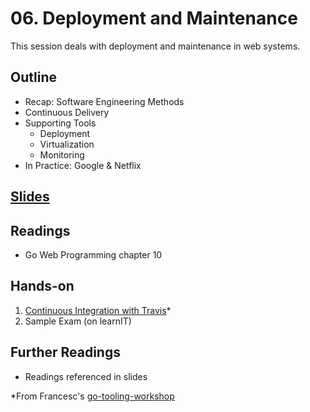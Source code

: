 # 06. Deployment and Maintenance

This session deals with deployment and maintenance in web systems.

## Outline
- Recap: Software Engineering Methods
- Continuous Delivery
- Supporting Tools
    - Deployment
    - Virtualization
    - Monitoring
- In Practice: Google & Netflix


## [Slides]()

## Readings
- Go Web Programming chapter 10


## Hands-on

1. [Continuous Integration with Travis](../session-05/2-testing/3-continuous-integration.md)*
2. Sample Exam (on learnIT)

## Further Readings

- Readings referenced in slides


*From Francesc's [go-tooling-workshop](https://github.com/campoy/go-tooling-workshop)
